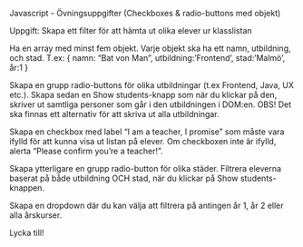 Javascript - Övningsuppgifter (Checkboxes & radio-buttons med objekt)

Uppgift: Skapa ett filter för att hämta ut olika elever ur klasslistan

Ha en array med minst fem objekt. Varje objekt ska ha ett namn, utbildning, och stad.
T.ex: { 
  namn: “Bat von Man”,
  utbildning:’Frontend’,
  stad:’Malmö’,
  år:1
}
  

Skapa en grupp radio-buttons för olika utbildningar (t.ex Frontend, Java, UX etc.). Skapa sedan en Show students-knapp som när du klickar på den, skriver ut samtliga personer som går i den utbildningen i DOM:en. OBS! Det ska finnas ett alternativ för att skriva ut alla utbildningar.

Skapa en checkbox med label “I am a teacher, I promise” som måste vara ifylld för att kunna visa ut listan på elever. Om checkboxen inte är ifylld, alerta “Please confirm you’re a teacher!”.

Skapa ytterligare en grupp radio-button för olika städer. Filtrera eleverna baserat på både utbildning OCH stad, när du klickar på Show students-knappen.

Skapa en dropdown där du kan välja att filtrera på antingen år 1, år 2 eller alla årskurser.

Lycka till!
